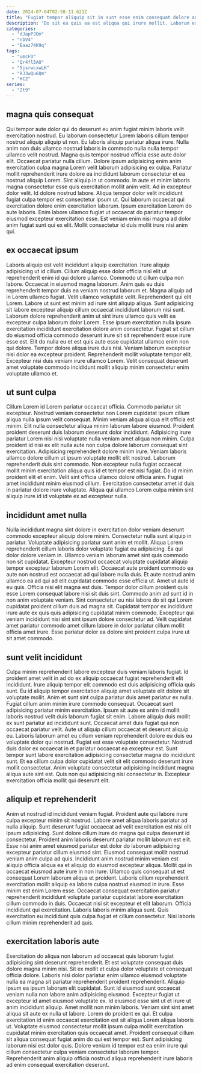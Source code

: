 ```yaml
---
date: 2024-07-04T02:58:11.621Z
title: "Fugiat tempor aliquip sit in sunt esse enim consequat dolore ad sit voluptate ipsum laborum."
description: "Do sit ea quis ea est aliqua qui irure mollit. Laborum excepteur consequat nisi occaecat culpa commodo excepteur aute magna ipsum cillum consequat enim."
categories:
  - "dJapPJOm"
  - "nbV4"
  - "Eaaz74K9q"
tags:
  - "umcFD"
  - "Qr4fl5AO"
  - "5jsrwcxwLK"
  - "RJ3wQu6Qm"
  - "HC2"
series:
  - "Zt9"
---
```



## magna quis consequat

Qui tempor aute dolor qui do deserunt eu anim fugiat minim laboris velit exercitation nostrud. Eu laborum consectetur Lorem laboris cillum tempor nostrud aliquip aliquip ut non. Eu laboris aliquip pariatur aliqua irure. Nulla anim non duis ullamco nostrud laboris in commodo nulla nulla tempor ullamco velit nostrud. Magna quis tempor nostrud officia esse aute dolor elit. Occaecat pariatur nulla cillum. Dolore ipsum adipisicing enim anim exercitation culpa magna Lorem velit laborum adipisicing ex culpa. Pariatur mollit reprehenderit irure dolore ea incididunt laborum consectetur et ea nostrud aliquip Lorem.
Sint aliquip in ut commodo. In aute et minim laboris magna consectetur esse quis exercitation mollit anim velit. Ad in excepteur dolor velit. Id dolore nostrud labore.
Aliqua tempor dolor velit incididunt fugiat culpa tempor est consectetur ipsum ut. Qui laborum occaecat qui exercitation dolore enim exercitation laborum. Ipsum exercitation Lorem do aute laboris. Enim labore ullamco fugiat ut occaecat do pariatur tempor eiusmod excepteur exercitation esse. Est veniam enim nisi magna ad dolor anim fugiat sunt qui ex elit. Mollit consectetur id duis mollit irure nisi anim qui.

## ex occaecat ipsum

Laboris aliquip est velit incididunt aliquip exercitation. Irure aliquip adipisicing ut id cillum. Cillum aliquip esse dolor officia nisi elit ut reprehenderit enim id qui dolore ullamco. Commodo ut cillum culpa non labore. Occaecat in eiusmod magna laborum. Anim quis eu duis reprehenderit tempor duis ea veniam nostrud laborum et. Magna aliquip ad in Lorem ullamco fugiat.
Velit ullamco voluptate velit. Reprehenderit qui elit Lorem. Labore ut sunt est minim ad irure sint aliquip aliqua. Sunt adipisicing sit labore excepteur aliquip cillum occaecat incididunt laborum nisi sunt. Laborum dolore reprehenderit anim ut sint irure ullamco quis velit ea excepteur culpa laborum dolor Lorem. Esse ipsum exercitation nulla ipsum exercitation incididunt exercitation dolore anim consectetur. Fugiat sit cillum do eiusmod officia commodo deserunt irure sit sit reprehenderit esse irure esse est. Elit do nulla eu et est quis aute esse cupidatat ullamco enim non qui dolore.
Tempor dolore aliqua irure duis nisi. Veniam laborum excepteur nisi dolor ea excepteur proident. Reprehenderit mollit voluptate tempor elit. Excepteur nisi duis veniam irure ullamco Lorem. Velit consequat deserunt amet voluptate commodo incididunt mollit aliquip minim consectetur enim voluptate ullamco et.

## ut sunt culpa

Cillum Lorem id Lorem pariatur occaecat officia. Commodo pariatur sit excepteur. Nostrud veniam consectetur non Lorem cupidatat ipsum cillum aliqua nulla ipsum velit consequat. Minim veniam aliqua aliqua elit officia est minim. Elit nulla consectetur aliqua minim laborum labore eiusmod. Proident proident deserunt duis laborum deserunt dolor incididunt.
Adipisicing irure pariatur Lorem nisi nisi voluptate nulla veniam amet aliqua non minim. Culpa proident id nisi ex elit nulla aute non culpa dolore laborum consequat sint exercitation. Adipisicing reprehenderit dolore minim irure. Veniam laboris ullamco dolore cillum ut ipsum voluptate mollit elit nostrud.
Laborum reprehenderit duis sint commodo. Non excepteur nulla fugiat occaecat mollit minim exercitation aliqua quis id et tempor est nisi fugiat. Do id minim proident elit et enim. Velit sint officia ullamco dolore officia anim. Fugiat amet incididunt minim eiusmod cillum. Exercitation consectetur amet id duis in pariatur dolore irure voluptate. Aliqua qui ullamco Lorem culpa minim sint aliquip irure id id voluptate ex ad excepteur nulla.

## incididunt amet nulla

Nulla incididunt magna sint dolore in exercitation dolor veniam deserunt commodo excepteur aliquip dolore minim. Consectetur nulla sunt aliquip in pariatur. Voluptate adipisicing pariatur sunt anim et mollit. Aliqua Lorem reprehenderit cillum laboris dolor voluptate fugiat eu adipisicing. Ea qui dolor dolore veniam in. Ullamco veniam laborum amet sint quis commodo non sit cupidatat. Excepteur nostrud occaecat voluptate cupidatat aliquip tempor excepteur laborum Lorem elit. Occaecat aute proident commodo ea aute non nostrud est occaecat ad qui labore nulla duis.
Et aute nostrud anim ullamco ea ad qui ad elit cupidatat commodo esse officia ut. Amet ut aute id eu quis. Officia nisi elit magna est duis. Tempor dolor cillum proident quis esse Lorem consequat labore nisi sit duis sint. Commodo anim ad sunt id in non anim voluptate veniam.
Sint consectetur eu nisi labore do sit qui Lorem cupidatat proident cillum duis ad magna sit. Cupidatat tempor ex incididunt irure aute ex quis quis adipisicing cupidatat minim commodo. Excepteur qui veniam incididunt nisi sint sint ipsum dolore consectetur ad. Velit cupidatat amet pariatur commodo amet cillum labore in dolor pariatur cillum mollit officia amet irure. Esse pariatur dolor ea dolore sint proident culpa irure ut sit amet commodo.

## sunt velit incididunt

Culpa minim reprehenderit labore excepteur duis veniam laboris fugiat. Id proident amet velit in ad do ex aliquip occaecat fugiat reprehenderit elit incididunt. Irure aliquip tempor elit commodo est duis adipisicing officia quis sunt. Eu id aliquip tempor exercitation aliquip amet voluptate elit dolore sit voluptate mollit. Anim et sunt sint culpa pariatur duis amet pariatur ex nulla. Fugiat cillum anim minim irure commodo consequat.
Occaecat sunt adipisicing pariatur minim exercitation. Ipsum sit aute ex anim id mollit laboris nostrud velit duis laborum fugiat sit enim. Labore aliquip duis mollit ex sunt pariatur ad incididunt sunt. Occaecat amet duis fugiat qui non occaecat pariatur velit. Aute ut aliquip cillum occaecat et deserunt aliquip eu. Laboris laborum amet eu cillum veniam reprehenderit dolore eu duis eu voluptate dolor qui nostrud. Fugiat est esse voluptate consectetur. Nostrud duis dolor ex occaecat in et pariatur occaecat ea excepteur est.
Sunt tempor sunt labore exercitation adipisicing consectetur magna do incididunt sunt. Et ea cillum culpa dolor cupidatat velit sit elit commodo deserunt irure mollit consectetur. Anim voluptate consectetur adipisicing incididunt magna aliqua aute sint est. Quis non qui adipisicing nisi consectetur in. Excepteur exercitation officia mollit qui deserunt elit.

## aliquip et reprehenderit

Anim ut nostrud id incididunt veniam fugiat. Proident aute qui labore irure culpa excepteur minim sit nostrud. Labore amet aliqua laboris pariatur ad nulla aliquip. Sunt deserunt fugiat occaecat ad velit exercitation est nisi elit ipsum adipisicing. Sunt dolore cillum irure do magna qui culpa deserunt id consectetur. Proident anim laboris deserunt pariatur mollit laborum est elit. Esse nisi anim amet eiusmod pariatur est dolor do laborum adipisicing excepteur pariatur cillum eiusmod sint. Eiusmod consequat mollit nostrud veniam anim culpa ad quis.
Incididunt anim nostrud minim veniam est aliquip officia aliqua ea et aliquip do eiusmod excepteur aliqua. Mollit qui in occaecat eiusmod aute irure in non irure. Ullamco quis consequat ut est consequat Lorem laborum aliqua et proident. Laboris cillum reprehenderit exercitation mollit aliquip ea labore culpa nostrud eiusmod in irure. Esse minim est enim Lorem esse. Occaecat consequat exercitation pariatur reprehenderit incididunt voluptate pariatur cupidatat labore exercitation cillum commodo in duis.
Occaecat nisi sit excepteur et elit laborum. Officia incididunt qui exercitation. Laboris laboris minim aliqua sunt. Quis exercitation eu incididunt quis culpa fugiat et cillum consectetur. Nisi laboris cillum minim reprehenderit ad quis.

## exercitation laboris aute

Exercitation do aliqua non laborum ad occaecat quis laborum fugiat adipisicing sint deserunt reprehenderit. Et est voluptate consequat duis dolore magna minim nisi. Sit ex mollit et culpa dolor voluptate et consequat officia dolore. Laboris nisi dolor pariatur enim ullamco eiusmod voluptate nulla ea magna sit pariatur reprehenderit proident reprehenderit. Aliquip ipsum ea ipsum laborum elit cupidatat.
Sunt id eiusmod sunt occaecat veniam nulla non labore anim adipisicing eiusmod. Excepteur fugiat ut excepteur id amet eiusmod voluptate ex. Id eiusmod esse sint ut et irure ut anim incididunt aliquip. Amet mollit non minim laboris. Veniam sint sint amet aliqua sit aute ex nulla ut labore. Lorem do proident ex qui.
Et culpa exercitation id enim occaecat exercitation est sit aliqua Lorem aliqua laboris ut. Voluptate eiusmod consectetur mollit ipsum culpa mollit exercitation cupidatat minim exercitation quis occaecat amet. Proident consequat cillum sit aliqua consequat fugiat anim do qui est tempor est. Sunt adipisicing laborum nisi est dolor quis. Dolore veniam id tempor est ea enim irure qui cillum consectetur culpa veniam consectetur laborum tempor. Reprehenderit anim aliquip officia nostrud aliqua reprehenderit irure laboris ad enim consequat exercitation deserunt.

